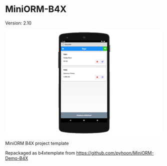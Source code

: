 # MiniORM-B4X

Version: 2.10

![MiniORM](https://github.com/pyhoon/MiniORM-B4X/blob/main/MiniORM.png)

MiniORM B4X project template

Repackaged as b4xtemplate from https://github.com/pyhoon/MiniORM-Demo-B4X
